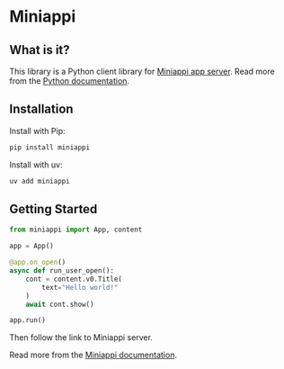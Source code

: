 # Miniappi

## What is it?

This library is a Python client library for
[Miniappi app server](https://miniappi.com/).
Read more from the [Python documentation](https://python-docs.miniappi.com).

## Installation

Install with Pip:

```bash
pip install miniappi
```

Install with uv:

```bash
uv add miniappi
```

## Getting Started

```python
from miniappi import App, content

app = App()

@app.on_open()
async def run_user_open():
    cont = content.v0.Title(
        text="Hello world!"
    )
    await cont.show()

app.run()
```

Then follow the link to Miniappi server.

Read more from the [Miniappi documentation](https://python-docs.miniappi.com).
